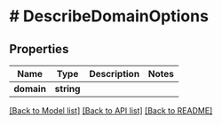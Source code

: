 # # DescribeDomainOptions

## Properties

Name | Type | Description | Notes
------------ | ------------- | ------------- | -------------
**domain** | **string** |  |

[[Back to Model list]](../../README#models) [[Back to API list]](../../README#endpoints) [[Back to README]](../../README)
